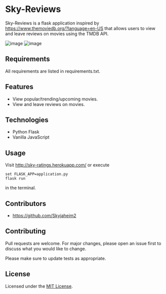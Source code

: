 # Sky-Reviews

Sky-Reviews is a flask application inspired by https://www.themoviedb.org/?language=en-US that allows users to view and leave reviews on movies using the TMDB API.

![image](https://user-images.githubusercontent.com/64718777/160221263-d1a9ae6b-a62e-4a69-b5ba-9e2e8d31b5f7.png)
![image](https://user-images.githubusercontent.com/64718777/160304836-6e9214cb-0a46-4f78-990d-ccdab2b5f108.png)

## Requirements

All requirements are listed in requirements.txt.

## Features

* View popular/trending/upcoming movies.
* View and leave reviews on movies.

## Technologies

* Python Flask
* Vanilla JavaScript

## Usage
Visit http://sky-ratings.herokuapp.com/ or execute

````
set FLASK_APP=application.py 
flask run
````
in the terminal.

## Contributors

* https://github.com/Skyjaheim2

## Contributing

Pull requests are welcome. For major changes, please open an issue first to discuss what you would like to change.

Please make sure to update tests as appropriate.

## License

Licensed under the [MIT License](LICENSE).